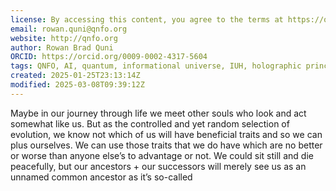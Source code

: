 ```yaml
---
license: By accessing this content, you agree to the terms at https://qnfo.org/LICENSE
email: rowan.quni@qnfo.org
website: http://qnfo.org
author: Rowan Brad Quni
ORCID: https://orcid.org/0009-0002-4317-5604
tags: QNFO, AI, quantum, informational universe, IUH, holographic principle
created: 2025-01-25T23:13:14Z
modified: 2025-03-08T09:39:12Z
---
```


Maybe in our journey through life we meet other souls who look and act somewhat like us. But as the controlled and yet random selection of evolution, we know not which of us will have beneficial traits and so we can plus ourselves. We can use those traits that we do have which are no better or worse than anyone else’s to advantage or not. We could sit still and die peacefully, but our ancestors + our successors will merely see us as an unnamed common ancestor as it’s so-called
